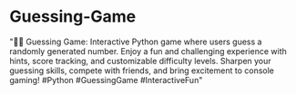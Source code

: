 # Guessing-Game
"🎲🤔 Guessing Game: Interactive Python game where users guess a randomly generated number. Enjoy a fun and challenging experience with hints, score tracking, and customizable difficulty levels. Sharpen your guessing skills, compete with friends, and bring excitement to console gaming! #Python #GuessingGame #InteractiveFun"
